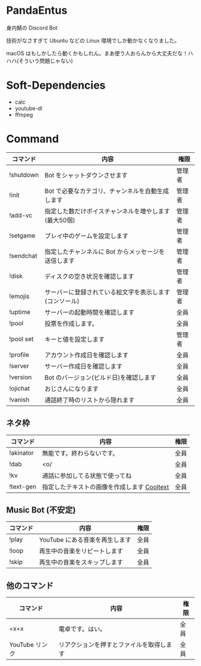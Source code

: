 # PandaEntus
身内鯖の Discord Bot

技術がなさすぎて Ubuntu などの Linux 環境でしか動かなくなりました。

macOS はもしかしたら動くかもしれん。まあ使う人おらんから大丈夫だな！ハハハ(そういう問題じゃない)

# Soft-Dependencies
- calc
- youtube-dl
- ffmpeg

# Command
| コマンド | 内容 | 権限 |
----|----|---- 
| !shutdown | Bot をシャットダウンさせます | 管理者 |
| !init | Bot で必要なカテゴリ、チャンネルを自動生成します | 管理者 |
| !add-vc | 指定した数だけボイスチャンネルを増やします (最大50個) | 管理者 |
| !setgame | プレイ中のゲームを設定します | 管理者 |
| !sendchat | 指定したチャンネルに Bot からメッセージを送信します | 管理者 |
| !disk | ディスクの空き状況を確認します | 管理者 |
| !emojis | サーバーに登録されている絵文字を表示します(コンソール) | 管理者 |
| !uptime | サーバーの起動時間を確認します | 全員 |
| !pool | 投票を作成します。 | 全員 |
| !pool set | キーと値を設定します | 管理者 |
| !profile | アカウント作成日を確認します | 全員 |
| !server | サーバー作成日を確認します | 全員 |
| !version | Bot のバージョン(ビルド日)を確認します | 全員 |
| !ojichat | おじさんになります | 全員 |
| !vanish | 通話終了時のリストから隠れます | 全員 |

## ネタ枠
| コマンド | 内容 | 権限 |
----|----|---- 
| !akinator | 無能です。終わらないです。 | 全員 |
| !dab | \<​o\/ | 全員 |
| !kv | 通話に参加してる状態で使ってね | 全員 |
| !text-gen | 指定したテキストの画像を作成します [Cooltext](https://ja.cooltext.com/) | 全員 |

## Music Bot (不安定)
| コマンド | 内容 | 権限 |
----|----|---- 
| !play | YouTube にある音楽を再生します | 全員 |
| !loop | 再生中の音楽をリピートします | 全員 |
| !skip | 再生中の音楽をスキップします | 全員 |

## 他のコマンド
| コマンド | 内容 | 権限 |
----|----|---- 
| =x+x | 電卓です。はい。 | 全員 |
| YouTube リンク | リアクションを押すとファイルを取得します | 全員 |
